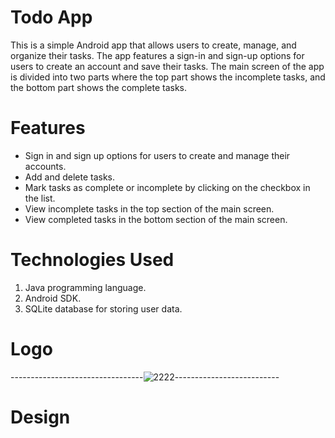 
# Todo App

This is a simple Android app that allows users to create, manage, and organize their tasks. The app features a sign-in and sign-up options for users to create an account and save their tasks. The main screen of the app is divided into two parts where the top part shows the incomplete tasks, and the bottom part shows the complete tasks.

# Features
- Sign in and sign up options for users to create and manage their accounts.
- Add and delete tasks.
- Mark tasks as complete or incomplete by clicking on the checkbox in the list.
- View incomplete tasks in the top section of the main screen.
- View completed tasks in the bottom section of the main screen.

# Technologies Used
1) Java programming language.
2) Android SDK.
3) SQLite database for storing user data.
# Logo
  ---------------------------------![2222](https://github.com/Bad-ri/ToDo-java-Mobile-Application/assets/74131474/06bfee18-2daa-4964-9e3f-5721dc5e8a56)--------------------------
# Design


